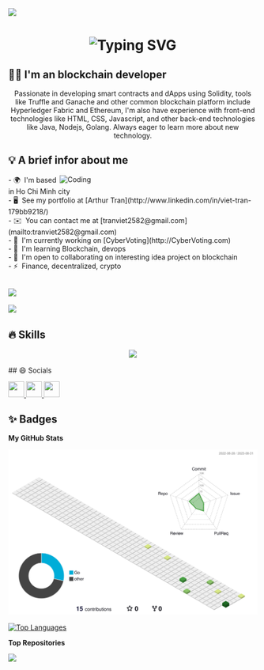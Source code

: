 
<img src="https://images.unsplash.com/photo-1642104704074-907c0698cbd9?ixlib=rb-4.0.3&ixid=M3wxMjA3fDB8MHxwaG90by1wYWdlfHx8fGVufDB8fHx8fA%3D%3D&auto=format&fit=crop&w=1932&q=80"/>

##
<h1 align="center">
<img src="https://readme-typing-svg.herokuapp.com?font=Fira+Code&size=35&duration=2500&pause=500&center=true&vCenter=true&width=500&lines=Hi+there+%F0%9F%91%8B;My+name+is+Arthur+Tran;Nice+to+meet+you" alt="Typing SVG" />
</h1>

## 👨‍💻 I'm an blockchain developer 

<p align="center">
Passionate in developing smart contracts and dApps using Solidity, tools like Truffle and Ganache and other common blockchain platform include Hyperledger Fabric and Ethereum, I'm also have experience with front-end technologies like HTML, CSS, Javascript, and other back-end technologies like Java, Nodejs, Golang. Always eager to learn more about new technology.
</p>

## 💡 A brief infor about me 
<img align="right" alt="Coding" width="400" src="https://raw.githubusercontent.com/abhisheknaiidu/abhisheknaiidu/master/code.gif">
- 🌍  I'm based in Ho Chi Minh city <br>
- 🖥️  See my portfolio at [Arthur Tran](http://www.linkedin.com/in/viet-tran-179bb9218/) <br>
- ✉️  You can contact me at [tranviet2582@gmail.com](mailto:tranviet2582@gmail.com) <br>
- 🚀  I'm currently working on [CyberVoting](http://CyberVoting.com) <br>
- 🧠  I'm learning Blockchain, devops <br>
- 🤝  I'm open to collaborating on interesting idea project on blockchain <br>
- ⚡  Finance, decentralized, crypto <br>
<br>
<p align="left">
<img src = "https://img.shields.io/badge/Ethereum-3C3C3D?style=for-the-badge&logo=Ethereum&logoColor=white">
</p>
<p>
<img  src = "https://img.shields.io/badge/Bitcoin-000?style=for-the-badge&logo=bitcoin&logoColor=white">  
</p>

## 🔥 Skills
<p align="center">
  <a href="https://skillicons.dev">
    <img src="https://skillicons.dev/icons?i=java,ts,react,html,css,nodejs,golang,solidity,git,kubernetes,docker" />
  </a>
</p>
## 😄 Socials

<p align="left"> <a href="https://www.dev.to/october_9th" target="_blank" rel="noreferrer"> <picture> <source media="(prefers-color-scheme: dark)" srcset="https://raw.githubusercontent.com/danielcranney/readme-generator/main/public/icons/socials/devdotto-dark.svg" /> <source media="(prefers-color-scheme: light)" srcset="https://raw.githubusercontent.com/danielcranney/readme-generator/main/public/icons/socials/devdotto.svg" /> <img src="https://raw.githubusercontent.com/danielcranney/readme-generator/main/public/icons/socials/devdotto.svg" width="32" height="32" /> </picture> </a> <a href="https://www.github.com/October-9th" target="_blank" rel="noreferrer"> <picture> <source media="(prefers-color-scheme: dark)" srcset="https://raw.githubusercontent.com/danielcranney/readme-generator/main/public/icons/socials/github-dark.svg" /> <source media="(prefers-color-scheme: light)" srcset="https://raw.githubusercontent.com/danielcranney/readme-generator/main/public/icons/socials/github.svg" /> <img src="https://raw.githubusercontent.com/danielcranney/readme-generator/main/public/icons/socials/github.svg" width="32" height="32" /> </picture> </a> <a href="https://www.linkedin.com/in/viet-tran-179bb9218/" target="_blank" rel="noreferrer"> <picture> <source media="(prefers-color-scheme: dark)" srcset="https://raw.githubusercontent.com/danielcranney/readme-generator/main/public/icons/socials/linkedin.svg" /> <source media="(prefers-color-scheme: light)" srcset="https://raw.githubusercontent.com/danielcranney/readme-generator/main/public/icons/socials/linkedin.svg" /> <img src="https://raw.githubusercontent.com/danielcranney/readme-generator/main/public/icons/socials/linkedin.svg" width="32" height="32" /> </picture> </a> </a></p>

## ✨ Badges 

<b>My GitHub Stats</b>

<a href="http://www.github.com/October-9th">![](./profile-3d-contrib/profile-green-animate.svg)</a>

<a href="https://github.com/October-9th" align="left"><img src="https://github-readme-stats.vercel.app/api/top-langs/?username=October-9th&langs_count=10&title_color=0891b2&text_color=ffffff&icon_color=0891b2&bg_color=1c1917&hide_border=true&locale=en&custom_title=Top%20%Languages" alt="Top Languages" /></a>

<b> Top Repositories  </b>

<div width="100%" align="center"><a href="https://github.com/October-9th/CyberVoting" align="left"><img align="left" width="45%" src="https://github-readme-stats.vercel.app/api/pin/?username=October-9th&repo=CyberVoting&title_color=0891b2&text_color=ffffff&icon_color=0891b2&bg_color=1c1917&hide_border=true&locale=en" /></a></div><br /><br /><br /><br /><br /><br /><br />
